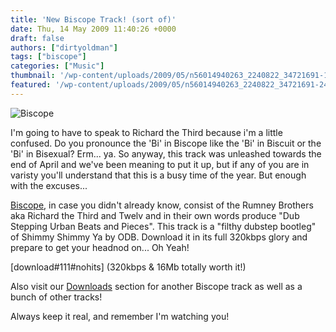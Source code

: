 ```yaml
---
title: 'New Biscope Track! (sort of)'
date: Thu, 14 May 2009 11:40:26 +0000
draft: false
authors: ["dirtyoldman"]
tags: ["biscope"]
categories: ["Music"]
thumbnail: '/wp-content/uploads/2009/05/n56014940263_2240822_34721691-150x150.jpg'
featured: '/wp-content/uploads/2009/05/n56014940263_2240822_34721691-240x190.jpg'
---
```


![Biscope](/wp-content/uploads/2009/05/n56014940263_2240822_3472169.jpg "Biscope Stencil")

I'm going to have to speak to Richard the Third because i'm a little confused. Do you pronounce the 'Bi' in Biscope like the 'Bi' in Biscuit or the 'Bi' in Bisexual? Erm... ya. So anyway, this track was unleashed towards the end of April and we've been meaning to put it up, but if any of you are in varisty you'll understand that this is a busy time of the year. But enough with the excuses...

[Biscope](/artists/biscope/), in case you didn't already know, consist of the Rumney Brothers aka Richard the Third and Twelv and in their own words produce "Dub Stepping Urban Beats and Pieces". This track is a "filthy dubstep bootleg" of Shimmy Shimmy Ya by ODB. Download it in its full 320kbps glory and prepare to get your headnod on... Oh Yeah!

\[download#111#nohits\] (320kbps & 16Mb totally worth it!)

Also visit our [Downloads](/downloads/) section for another Biscope track as well as a bunch of other tracks!

Always keep it real, and remember I'm watching you!